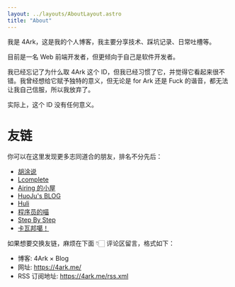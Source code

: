 ```yaml
---
layout: ../layouts/AboutLayout.astro
title: "About"
---
```


我是 4Ark，这是我的个人博客，我主要分享技术、踩坑记录、日常吐槽等。

目前是一名 Web 前端开发者，但更倾向于自己是软件开发者。

我已经忘记了为什么取 4Ark 这个 ID，但我已经习惯了它，并觉得它看起来很不错。我曾经想给它赋予独特的意义，但无论是 for Ark 还是 Fuck 的谐音，都无法让我自己信服，所以我放弃了。

实际上，这个 ID 没有任何意义。

# 友链

你可以在这里发现更多志同道合的朋友，排名不分先后：

- [胡涂说](https://hutusi.com/)
- [Lcomplete](https://codelc.com/)
- [Airing 的小屋](https://me.ursb.me/)
- [HuoJu's BLOG](https://jhuo.ca/)
- [Huli](https://blog.huli.tw/)
- [程序员的喵](https://catcoding.me/)
- [Step By Step](https://step-by-step.tech/)
- [卡瓦邦噶！](https://www.kawabangga.com/)

如果想要交换友链，麻烦在下面 👇🏻 评论区留言，格式如下：

- 博客: 4Ark × Blog
- 网址: https://4ark.me/
- RSS 订阅地址: https://4ark.me/rss.xml
